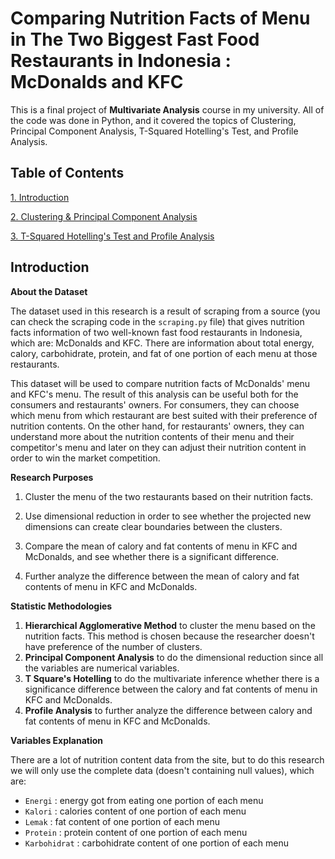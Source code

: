 # Comparing Nutrition Facts of Menu in The Two Biggest Fast Food Restaurants in Indonesia : McDonalds and KFC

This is a final project of **Multivariate Analysis** course in my university. All of the code was done in Python, and it covered the topics of Clustering, Principal Component Analysis, T-Squared Hotelling's Test, and Profile Analysis. 

## Table of Contents 
[1. Introduction](#Intro)

[2. Clustering & Principal Component Analysis](#Clust)

[3. T-Squared Hotelling's Test and Profile Analysis](#Tsquared)

<a name="Intro"></a>
## Introduction

**About the Dataset**

The dataset used in this research is a result of scraping from a source (you can check the scraping code in the `scraping.py` file) that gives nutrition facts information of two well-known fast food restaurants in Indonesia, which are: McDonalds and KFC. There are information about total energy, calory, carbohidrate, protein, and fat of one portion of each menu at those restaurants. 

This dataset will be used to compare nutrition facts of McDonalds' menu and KFC's menu. The result of this analysis can be useful both for the consumers and restaurants' owners. For consumers, they can choose which menu from which restaurant are best suited with their preference of nutrition contents. On the other hand, for restaurants' owners, they can understand more about the nutrition contents of their menu and their competitor's menu and later on they can adjust their nutrition content in order to win the market competition.


**Research Purposes**

1. Cluster the menu of the two restaurants based on their nutrition facts.

2. Use dimensional reduction in order to see whether the projected new dimensions can create clear boundaries between the clusters.

3. Compare the mean of calory and fat contents of menu in KFC and McDonalds, and see whether there is a significant difference.

4. Further analyze the difference between the mean of calory and fat contents of menu in KFC and McDonalds.


**Statistic Methodologies**

1. **Hierarchical Agglomerative Method** to cluster the menu based on the nutrition facts. This method is chosen because the researcher doesn't have preference of the number of clusters.
2. **Principal Component Analysis** to do the dimensional reduction since all the variables are numerical variables.
3. **T Square's Hotelling** to do the multivariate inference whether there is a significance difference between the calory and fat contents of menu in KFC and McDonalds.
4. **Profile Analysis** to further analyze the difference between calory and fat contents of menu in KFC and McDonalds.


**Variables Explanation**

There are a lot of nutrition content data from the site, but to do this research we will only use the complete data (doesn't containing null values), which are:
* `Energi` : energy got from eating one portion of each menu
* `Kalori` : calories content of one portion of each menu
* `Lemak` : fat content of one portion of each menu
* `Protein` : protein content of one portion of each menu
* `Karbohidrat` : carbohidrate content of one portion of each menu
